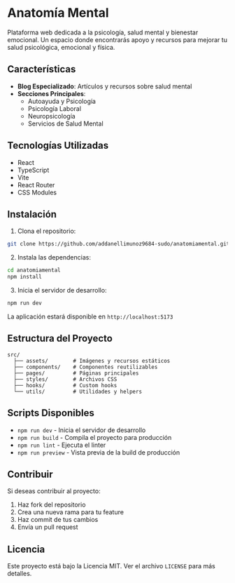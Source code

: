 # Anatomía Mental

Plataforma web dedicada a la psicología, salud mental y bienestar emocional. Un espacio donde encontrarás apoyo y recursos para mejorar tu salud psicológica, emocional y física.

## Características

- **Blog Especializado**: Artículos y recursos sobre salud mental
- **Secciones Principales**:
  - Autoayuda y Psicología
  - Psicología Laboral
  - Neuropsicología
  - Servicios de Salud Mental

## Tecnologías Utilizadas

- React
- TypeScript
- Vite
- React Router
- CSS Modules

## Instalación

1. Clona el repositorio:
```bash
git clone https://github.com/addanellimunoz9684-sudo/anatomiamental.git
```

2. Instala las dependencias:
```bash
cd anatomiamental
npm install
```

3. Inicia el servidor de desarrollo:
```bash
npm run dev
```

La aplicación estará disponible en `http://localhost:5173`

## Estructura del Proyecto

```
src/
  ├── assets/        # Imágenes y recursos estáticos
  ├── components/    # Componentes reutilizables
  ├── pages/         # Páginas principales
  ├── styles/        # Archivos CSS
  ├── hooks/         # Custom hooks
  └── utils/         # Utilidades y helpers
```

## Scripts Disponibles

- `npm run dev` - Inicia el servidor de desarrollo
- `npm run build` - Compila el proyecto para producción
- `npm run lint` - Ejecuta el linter
- `npm run preview` - Vista previa de la build de producción

## Contribuir

Si deseas contribuir al proyecto:

1. Haz fork del repositorio
2. Crea una nueva rama para tu feature
3. Haz commit de tus cambios
4. Envía un pull request

## Licencia

Este proyecto está bajo la Licencia MIT. Ver el archivo `LICENSE` para más detalles.
